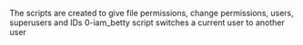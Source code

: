 The scripts are created to give file permissions, change permissions, users, superusers and IDs
0-iam_betty script switches a current user to another user
